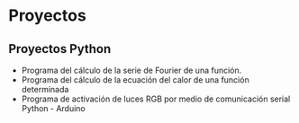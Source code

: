 # Proyectos
## Proyectos Python
- Programa del cálculo de la serie de Fourier de una función.
- Programa del cálculo de la ecuación del calor de una función determinada
- Programa de activación de luces RGB por medio de comunicación serial Python - Arduino